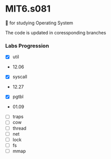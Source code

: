 # MIT6.s081
🚧 for studying Operating System

The code is updated in coressponding branches

### Labs Progression
- [x] util      
- 12.06
- [x] syscall   
- 12.27
- [x] pgtbl
- 01.09
- [ ] traps
- [ ] cow
- [ ] thread
- [ ] net
- [ ] lock
- [ ] fs
- [ ] mmap